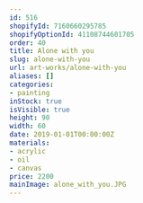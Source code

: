 ```yaml
---
id: 516
shopifyId: 7160660295785
shopifyOptionId: 41108744601705
order: 40
title: Alone with you
slug: alone-with-you
url: art-works/alone-with-you
aliases: []
categories:
- painting
inStock: true
isVisible: true
height: 90
width: 60
date: 2019-01-01T00:00:00Z
materials:
- acrylic
- oil
- canvas
price: 2200
mainImage: alone_with_you.JPG
---
```

